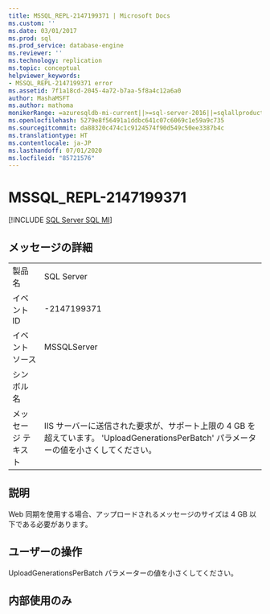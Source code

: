 ```yaml
---
title: MSSQL_REPL-2147199371 | Microsoft Docs
ms.custom: ''
ms.date: 03/01/2017
ms.prod: sql
ms.prod_service: database-engine
ms.reviewer: ''
ms.technology: replication
ms.topic: conceptual
helpviewer_keywords:
- MSSQL_REPL-2147199371 error
ms.assetid: 7f1a18cd-2045-4a72-b7aa-5f8a4c12a6a0
author: MashaMSFT
ms.author: mathoma
monikerRange: =azuresqldb-mi-current||>=sql-server-2016||=sqlallproducts-allversions
ms.openlocfilehash: 5279e8f56491a1ddbc641c07c6069c1e59a9c735
ms.sourcegitcommit: da88320c474c1c9124574f90d549c50ee3387b4c
ms.translationtype: HT
ms.contentlocale: ja-JP
ms.lasthandoff: 07/01/2020
ms.locfileid: "85721576"
---
```

# <a name="mssql_repl-2147199371"></a>MSSQL_REPL-2147199371
[!INCLUDE [SQL Server SQL MI](../../includes/applies-to-version/sql-asdbmi.md)]
    
## <a name="message-details"></a>メッセージの詳細  
  
|||  
|-|-|  
|製品名|SQL Server|  
|イベント ID|-2147199371|  
|イベント ソース|MSSQLServer|  
|シンボル名||  
|メッセージ テキスト|IIS サーバーに送信された要求が、サポート上限の 4 GB を超えています。 'UploadGenerationsPerBatch' パラメーターの値を小さくしてください。|  
  
## <a name="explanation"></a>説明  
 Web 同期を使用する場合、アップロードされるメッセージのサイズは 4 GB 以下である必要があります。  
  
## <a name="user-action"></a>ユーザーの操作  
 UploadGenerationsPerBatch パラメーターの値を小さくしてください。  
  
## <a name="internal-only"></a>内部使用のみ  
  
